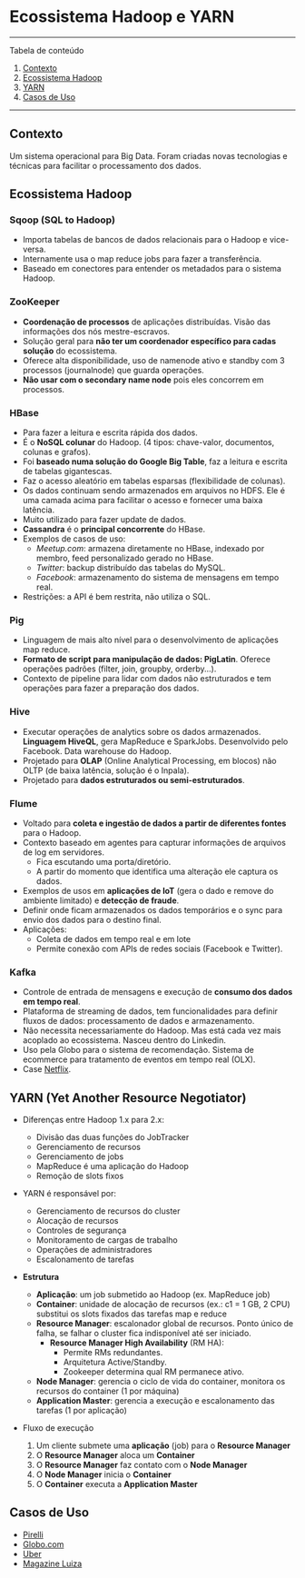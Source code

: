 # Ecossistema Hadoop e YARN

*******
Tabela de conteúdo 
 1. [Contexto](#contexto)
 2. [Ecossistema Hadoop](#ecossystem)
 3. [YARN](#yarn)
 4. [Casos de Uso](#usecases)


*******

<div id='contexto'/> 

## Contexto
Um sistema operacional para Big Data. Foram criadas novas tecnologias e técnicas para facilitar o processamento dos dados.

<div id='ecossystem'/> 

## Ecossistema Hadoop
### Sqoop (SQL to Hadoop)
- Importa tabelas de bancos de dados relacionais para o Hadoop e vice-versa. 
- Internamente usa o map reduce jobs para fazer a transferência. 
- Baseado em conectores para entender os metadados para o sistema Hadoop.

### ZooKeeper
- **Coordenação de processos** de aplicações distribuídas. Visão das informações dos nós mestre-escravos. 
- Solução geral para **não ter um coordenador específico para cadas solução** do ecossistema. 
- Oferece alta disponibilidade, uso de namenode ativo e standby com 3 processos (journalnode) que guarda operações.
- **Não usar com o secondary name node** pois eles concorrem em processos.

### HBase
- Para fazer a leitura e escrita rápida dos dados. 
- É o **NoSQL colunar** do Hadoop. (4 tipos: chave-valor, documentos, colunas e grafos). 
- Foi **baseado numa solução do Google Big Table**, faz a leitura e escrita de tabelas gigantescas. 
- Faz o acesso aleatório em tabelas esparsas (flexibilidade de colunas). 
- Os dados continuam sendo armazenados em arquivos no HDFS. Ele é uma camada acima para facilitar o acesso e fornecer uma baixa latência.
- Muito utilizado para fazer update de dados.
- **Cassandra** é o **principal concorrente** do HBase.
- Exemplos de casos de uso:
	- *Meetup.com*: armazena diretamente no HBase, indexado por membro, feed personalizado gerado no HBase.
	- *Twitter*: backup distribuído das tabelas do MySQL.
	- *Facebook*: armazenamento do sistema de mensagens em tempo real.
- Restrições: a API é bem restrita, não utiliza o SQL.

### Pig
- Linguagem de mais alto nível para o desenvolvimento de aplicações map reduce. 
- **Formato de script para manipulação de dados: PigLatin**. Oferece operações padrões (filter, join, groupby, orderby...). 
- Contexto de pipeline para lidar com dados não estruturados e tem operações para fazer a preparação dos dados.

### Hive
- Executar operações de analytics sobre os dados armazenados. **Linguagem HiveQL**, gera MapReduce e SparkJobs. Desenvolvido pelo Facebook. Data warehouse do Hadoop. 
- Projetado para **OLAP** (Online Analytical Processing, em blocos) não OLTP (de baixa latência, solução é o Inpala).
- Projetado para **dados estruturados ou semi-estruturados**.

### Flume
- Voltado para **coleta e ingestão de dados a partir de diferentes fontes** para o Hadoop. 
- Contexto baseado em agentes para capturar informações de arquivos de log em servidores. 
	- Fica escutando uma porta/diretório. 
	- A partir do momento que identifica uma alteração ele captura os dados. 
- Exemplos de usos em **aplicações de IoT** (gera o dado e remove do ambiente limitado) e **detecção de fraude**.
- Definir onde ficam armazenados os dados temporários e o sync para envio dos dados para o destino final.
- Aplicações:
	- Coleta de dados em tempo real e em lote
	- Permite conexão com APIs de redes sociais (Facebook e Twitter).

### Kafka
- Controle de entrada de mensagens e execução de **consumo dos dados em tempo real**. 
- Plataforma de streaming de dados, tem funcionalidades para definir fluxos de dados: processamento de dados e armazenamento. 
- Não necessita necessariamente do Hadoop. Mas está cada vez mais acoplado ao ecossistema. Nasceu dentro do Linkedin.
- Uso pela Globo para o sistema de recomendação. Sistema de ecommerce para tratamento de eventos em tempo real (OLX).
- Case [Netflix](https://medium.com/netflix-techblog/keystone-real-time-stream-processing-platform-a3ee651812a).


<div id='yarn'/> 

## YARN (Yet Another Resource Negotiator)
- Diferenças entre Hadoop 1.x para 2.x:
	- Divisão das duas funções do JobTracker
	- Gerenciamento de recursos
	- Gerenciamento de jobs
	- MapReduce é uma aplicação do Hadoop
	- Remoção de slots fixos

- YARN é responsável por:
	- Gerenciamento de recursos do cluster
	- Alocação de recursos
	- Controles de segurança
	- Monitoramento de cargas de trabalho
	- Operações de administradores
	- Escalonamento de tarefas

- **Estrutura**
	- **Aplicação**: um job submetido ao Hadoop (ex. MapReduce job)
	- **Container**: unidade de alocação de recursos (ex.: c1 = 1 GB, 2 CPU) substitui os slots fixados das tarefas map e reduce
	- **Resource Manager**: escalonador global de recursos. Ponto único de falha, se falhar o cluster fica indisponível até ser iniciado.
		- **Resource Manager High Availability** (RM HA): 
			- Permite RMs redundantes.
			- Arquitetura Active/Standby.
			- Zookeeper determina qual RM permanece ativo.
	- **Node Manager**: gerencia o ciclo de vida do container, monitora os recursos do container (1 por máquina)
	- **Application Master**: gerencia a execução e escalonamento das tarefas (1 por aplicação)

- Fluxo de execução
	1. Um cliente submete uma **aplicação** (job) para o **Resource Manager**
	2. O **Resource Manager** aloca um **Container**
	3. O **Resource Manager** faz contato com o **Node Manager**
	4. O **Node Manager** inicia o **Container**
	5. O **Container** executa a **Application Master**


<div id='yarn'/> 

## Casos de Uso
- [Pirelli](https://pt.slideshare.net/carlotorniai/how-a-global-manufacturing-company-built-a-data-science-capability-from-scratch)
- [Globo.com](https://cirocavani.github.io/post/bigdata-na-globocom/)
- [Uber](https://eng.uber.com/uber-big-data-platform/)
- [Magazine Luiza](https://pt.slideshare.net/imasters/devcommerce-conference-2016-workshop-busca-e-data-lake-analytics)
